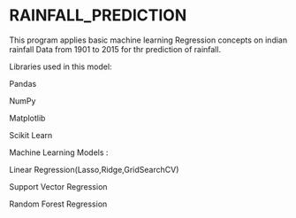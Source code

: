 # RAINFALL_PREDICTION

This program applies basic machine learning Regression concepts on indian rainfall Data from  1901 to 2015 for thr prediction of rainfall.

Libraries used in this model:

Pandas

NumPy

Matplotlib

Scikit Learn

Machine Learning Models :

Linear Regression(Lasso,Ridge,GridSearchCV)

Support Vector Regression

Random Forest Regression

